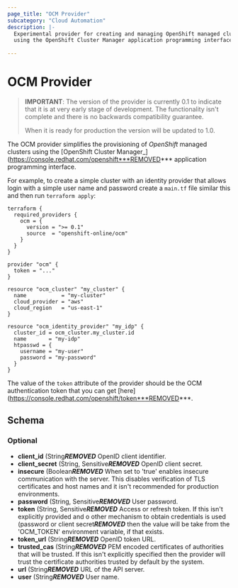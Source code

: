 ```yaml
---
page_title: "OCM Provider"
subcategory: "Cloud Automation"
description: |-
  Experimental provider for creating and managing OpenShift managed clusters
  using the OpenShift Cluster Manager application programming interface.
  
---
```


# OCM Provider

> **IMPORTANT**: The version of the provider is currently 0.1 to indicate that
> it is at very early stage of development. The functionality isn't complete
> and there is no backwards compatibility guarantee.
>
> When it is ready for production the version will be updated to 1.0.

The OCM provider simplifies the provisioning of _OpenShift_ managed clusters
using the [OpenShift Cluster Manager_](https://console.redhat.com/openshift***REMOVED***
application programming interface.

For example, to create a simple cluster with an identity provider that allows
login with a simple user name and password create a `main.tf` file similar this
and then run `terraform apply`:

```hcl
terraform {
  required_providers {
    ocm = {
      version = ">= 0.1"
      source  = "openshift-online/ocm"
    }
  }
}

provider "ocm" {
  token = "..."
}

resource "ocm_cluster" "my_cluster" {
  name           = "my-cluster"
  cloud_provider = "aws"
  cloud_region   = "us-east-1"
}

resource "ocm_identity_provider" "my_idp" {
  cluster_id = ocm_cluster.my_cluster.id
  name       = "my-idp"
  htpasswd = {
    username = "my-user"
    password = "my-password"
  }
}
```

The value of the `token` attribute of the provider should be the OCM
authentication token that you can get [here](https://console.redhat.com/openshift/token***REMOVED***.

<!-- schema generated by tfplugindocs -->
## Schema

### Optional

- **client_id** (String***REMOVED*** OpenID client identifier.
- **client_secret** (String, Sensitive***REMOVED*** OpenID client secret.
- **insecure** (Boolean***REMOVED*** When set to 'true' enables insecure communication with the server. This disables verification of TLS certificates and host names and it isn't recommended for production environments.
- **password** (String, Sensitive***REMOVED*** User password.
- **token** (String, Sensitive***REMOVED*** Access or refresh token. If this isn't explicitly provided and o other mechanism to obtain credentials is used (password or client secret***REMOVED*** then the value will be take from the 'OCM_TOKEN' environment variable, if that exists.
- **token_url** (String***REMOVED*** OpenID token URL.
- **trusted_cas** (String***REMOVED*** PEM encoded certificates of authorities that will be trusted. If this isn't explicitly specified then the provider will trust the certificate authorities trusted by default by the system.
- **url** (String***REMOVED*** URL of the API server.
- **user** (String***REMOVED*** User name.

